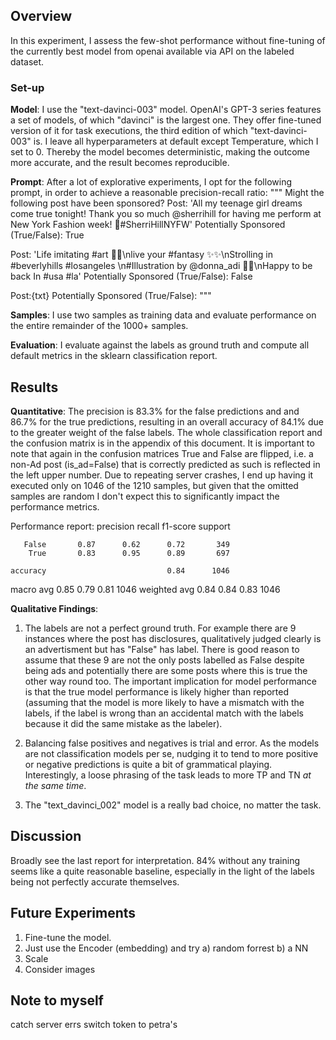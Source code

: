 ## Overview
In this experiment, I assess the few-shot performance without fine-tuning of the currently best model from openai available via API on the labeled dataset.

### Set-up
**Model**: I use the "text-davinci-003" model. OpenAI's GPT-3 series features a set of models, of which "davinci" is the largest one. They offer fine-tuned version of it for task executions, the third edition of which "text-davinci-003" is. I leave all hyperparameters at default except Temperature, which I set to 0. Thereby the model becomes deterministic, making the outcome more accurate, and the result becomes reproducible.

**Prompt**: After a lot of explorative experiments, I opt for the following prompt, in order to achieve a reasonable precision-recall ratio:
"""
Might the following post have been sponsored? 
 Post: 'All my teenage girl dreams come true tonight! Thank you so much @sherrihill for having me perform at New York Fashion week! 🖤#SherriHillNYFW'
 Potentially Sponsored (True/False): True
 
 Post: 'Life imitating #art 🎨🎨\nlive your #fantasy ✨✨\nStrolling in #beverlyhills #losangeles \n#Illustration by @donna_adi 🎨🎨\nHappy to be back In #usa #la'
 Potentially Sponsored (True/False): False
 
 Post:{txt}
 Potentially Sponsored (True/False): 
"""

**Samples**: I use two samples as training data and evaluate performance on the entire remainder of the 1000+ samples. 

**Evaluation**: I evaluate against the labels as ground truth and compute all default metrics in the sklearn classification report.

## Results
**Quantitative**: The precision is 83.3% for the false predictions and and 86.7% for the true predictions, resulting in an overall accuracy of 84.1% due to the greater weight of the false labels. The whole classification report and the confusion matrix is in the appendix of this document. It is important to note that again in the confusion matrices True and False are flipped, i.e. a non-Ad post (is_ad=False) that is correctly predicted as such is reflected in the left upper number.
Due to repeating server crashes, I end up having it executed only on 1046 of the 1210 samples, but given that the omitted samples are random I don't expect this to significantly impact the performance metrics.

Performance report:
              precision    recall  f1-score   support

       False       0.87      0.62      0.72       349
        True       0.83      0.95      0.89       697

    accuracy                           0.84      1046
   macro avg       0.85      0.79      0.81      1046
weighted avg       0.84      0.84      0.83      1046

**Qualitative Findings**:
1. The labels are not a perfect ground truth. For example there are 9 instances where the post has disclosures, qualitatively judged clearly is an advertisment but has "False" has label. There is good reason to assume that these 9 are not the only posts labelled as False despite being ads and potentially there are some posts where this is true the other way round too. The important implication for model performance is that the true model performance is likely higher than reported (assuming that the model is more likely to have a mismatch with the labels, if the label is wrong than an accidental match with the labels because it did the same mistake as the labeler).

2. Balancing false positives and negatives is trial and error. As the models are not classification models per se, nudging it to tend to more positive or negative predictions is quite a bit of grammatical playing. Interestingly, a loose phrasing of the task leads to more TP and TN _at the same time_.

3. The "text_davinci_002" model is a really bad choice, no matter the task.

## Discussion
Broadly see the last report for interpretation. 84% without any training seems like a quite reasonable baseline, especially in the light of the labels being not perfectly accurate themselves.

## Future Experiments
1. Fine-tune the model.
2. Just use the Encoder (embedding) and try a) random forrest b) a NN
3. Scale
4. Consider images

## Note to myself
catch server errs
switch token to petra's

